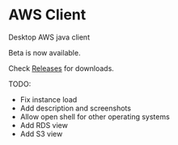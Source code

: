 # AWS Client
Desktop AWS java client

Beta is now available.

Check [Releases](https://github.com/gadelkareem/aws-client/releases) for downloads.


TODO:
- Fix instance load
- Add description and screenshots
- Allow open shell for other operating systems
- Add RDS view
- Add S3 view


